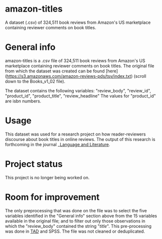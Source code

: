 # amazon-titles
A dataset (.csv) of 324,511 book reviews from Amazon's US marketplace containing reviewer comments on book titles.

# General info
amazon-titles is a .csv file of 324,511 book reviews from Amazon's US marketplace containing reviewer comments on book titles. The original file from which the dataset was created can be found [here] (https://s3.amazonaws.com/amazon-reviews-pds/tsv/index.txt) (scroll down to the Books_v1_02 file).

The dataset contains the following variables: "review_body", "review_id", "product_id", "product_title", "review_headline"
The values for "product_id" are isbn numbers.

# Usage
This dataset was used for a research project on how reader-reviewers discourse about book titles in online reviews. The output of this research is forthcoming in the journal _[Language and Literature](https://journals.sagepub.com/home/lal).

# Project status
This project is no longer being worked on. 

# Room for improvement
The only preprocessing that was done on the file was to select the five variables identified in the "General info" section above from the 15 variables available in the original file; and to filter out only those observations in which the "review_body" contained the string "*title*". This pre-processing was done in [TAD](https://www.tadviewer.com/) and SPSS. The file was not cleaned or deduplicated. 
